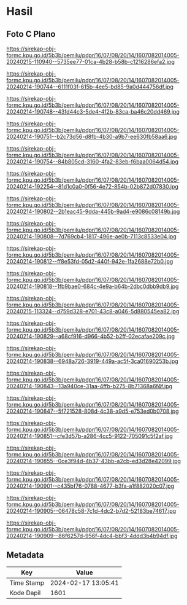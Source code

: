 # Hasil

## Foto C Plano

https://sirekap-obj-formc.kpu.go.id/5b3b/pemilu/pdpr/16/07/08/20/14/1607082014005-20240215-110940--5735ee77-01ca-4b28-b58b-c1216286efa2.jpg

https://sirekap-obj-formc.kpu.go.id/5b3b/pemilu/pdpr/16/07/08/20/14/1607082014005-20240214-190744--6111f03f-615b-4ee5-bd85-9a0d444756df.jpg

https://sirekap-obj-formc.kpu.go.id/5b3b/pemilu/pdpr/16/07/08/20/14/1607082014005-20240214-190748--43fd44c3-5de4-4f2b-83ca-ba46c20dd469.jpg

https://sirekap-obj-formc.kpu.go.id/5b3b/pemilu/pdpr/16/07/08/20/14/1607082014005-20240214-190751--b2c73d56-d8fb-4b30-a9b7-ee630fb58aa6.jpg

https://sirekap-obj-formc.kpu.go.id/5b3b/pemilu/pdpr/16/07/08/20/14/1607082014005-20240214-190754--84b805cd-3160-4fa2-83eb-f6baa0064d54.jpg

https://sirekap-obj-formc.kpu.go.id/5b3b/pemilu/pdpr/16/07/08/20/14/1607082014005-20240214-192254--81d1c0a0-0f56-4e72-854b-02b872d07830.jpg

https://sirekap-obj-formc.kpu.go.id/5b3b/pemilu/pdpr/16/07/08/20/14/1607082014005-20240214-190802--2b1eac45-9dda-445b-9ad4-e9086c08149b.jpg

https://sirekap-obj-formc.kpu.go.id/5b3b/pemilu/pdpr/16/07/08/20/14/1607082014005-20240214-190808--7d769cb4-1817-496e-ae0b-7113c8533e04.jpg

https://sirekap-obj-formc.kpu.go.id/5b3b/pemilu/pdpr/16/07/08/20/14/1607082014005-20240214-190812--ff8e53fd-05d2-440f-942e-1fa2688e72b0.jpg

https://sirekap-obj-formc.kpu.go.id/5b3b/pemilu/pdpr/16/07/08/20/14/1607082014005-20240214-190818--1fb9bae0-684c-4e9a-b64b-2dbc0dbb9db9.jpg

https://sirekap-obj-formc.kpu.go.id/5b3b/pemilu/pdpr/16/07/08/20/14/1607082014005-20240215-113324--d759d328-e701-43c8-a046-5d880545ea82.jpg

https://sirekap-obj-formc.kpu.go.id/5b3b/pemilu/pdpr/16/07/08/20/14/1607082014005-20240214-190829--a68cf916-d966-4b52-b2ff-02ecafae209c.jpg

https://sirekap-obj-formc.kpu.go.id/5b3b/pemilu/pdpr/16/07/08/20/14/1607082014005-20240214-190838--6948a726-3919-449a-ac5f-3ca01690253b.jpg

https://sirekap-obj-formc.kpu.go.id/5b3b/pemilu/pdpr/16/07/08/20/14/1607082014005-20240214-190843--13a940ce-31aa-4ffb-b275-8b71368a6f4f.jpg

https://sirekap-obj-formc.kpu.go.id/5b3b/pemilu/pdpr/16/07/08/20/14/1607082014005-20240214-190847--5f721528-808d-4c38-a9d5-e753ed0b0708.jpg

https://sirekap-obj-formc.kpu.go.id/5b3b/pemilu/pdpr/16/07/08/20/14/1607082014005-20240214-190851--cfe3d57b-a286-4cc5-9122-705091c5f2af.jpg

https://sirekap-obj-formc.kpu.go.id/5b3b/pemilu/pdpr/16/07/08/20/14/1607082014005-20240214-190855--0ce3f94d-4b37-43bb-a2cb-ed3d28e42099.jpg

https://sirekap-obj-formc.kpu.go.id/5b3b/pemilu/pdpr/16/07/08/20/14/1607082014005-20240214-190901--c435bf76-0788-4677-b3fa-a1f882020c07.jpg

https://sirekap-obj-formc.kpu.go.id/5b3b/pemilu/pdpr/16/07/08/20/14/1607082014005-20240214-190905--06478c58-7c1d-4dc2-b7d2-52183be74617.jpg

https://sirekap-obj-formc.kpu.go.id/5b3b/pemilu/pdpr/16/07/08/20/14/1607082014005-20240214-190909--86f6257d-956f-4dc4-bbf3-4ddd3b4b94df.jpg


## Metadata

| Key        | Value               |
| ---------- | ------------------- |
| Time Stamp | 2024-02-17 13:05:41 |
| Kode Dapil | 1601                |



